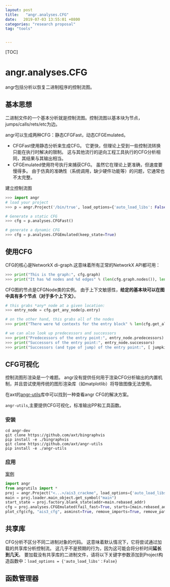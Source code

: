 ```yaml
---
layout: post
title:   "angr.analyses.CFG"
date:   2019-07-03 13:55:01 +0800
categories: "research proposal"
tag: "tools"


---
```


[TOC]

# angr.analyses.CFG

angr包括分析以恢复二进制程序的控制流图。 

## 基本思想

二进制文件的一个基本分析就是控制流图。控制流图以基本块为节点，jumps/calls/rets/etc为边。

angr可以生成两种CFG：静态CFGFast，动态CFGEmulated。

* CFGFast使用静态分析来生成CFG。 它更快，但理论上受到一些控制流转换只能在执行时解决的限制。 这与其他流行的逆向工程工具执行的CFG分析相同，其结果与其输出相当。
* CFGEmulated使用符号执行来捕获CFG。 虽然它在理论上更准确，但速度要慢得多。 由于仿真的准确性（系统调用，缺少硬件功能等）的问题，它通常也不太完整。

建立控制流图

```python
>>> import angr
# load your project
>>> p = angr.Project('/bin/true', load_options={'auto_load_libs': False})

# Generate a static CFG
>>> cfg = p.analyses.CFGFast()

# generate a dynamic CFG
>>> cfg = p.analyses.CFGEmulated(keep_state=True)
```

## 使用CFG

CFG的核心是NetworkX di-graph.这意味着所有正常的NetworkX API都可用：

```python
>>> print("This is the graph:", cfg.graph)
>>> print("It has %d nodes and %d edges" % (len(cfg.graph.nodes()), len(cfg.graph.edges())))
```

CFG图的节点是CFGNode类的实例。 由于上下文敏感性，**给定的基本块可以在图中具有多个节点（对于多个上下文）**。

```python
# this grabs *any* node at a given location:
>>> entry_node = cfg.get_any_node(p.entry)

# on the other hand, this grabs all of the nodes
>>> print("There were %d contexts for the entry block" % len(cfg.get_all_nodes(p.entry)))

# we can also look up predecessors and successors
>>> print("Predecessors of the entry point:", entry_node.predecessors)
>>> print("Successors of the entry point:", entry_node.successors)
>>> print("Successors (and type of jump) of the entry point:", [ jumpkind + " to " + str(node.addr) for node,jumpkind in cfg.get_successors_and_jumpkind(entry_node) ])
```

## CFG可视化

控制流图形渲染是一个难题。 angr没有提供任何用于渲染CFG分析输出的内置机制，并且尝试使用传统的图形渲染库（如matplotlib）将导致图像无法使用。

在axt的[angr-utils](https://github.com/axt/angr-utils)库中可以找到一种查看angr CFG的解决方案。

`angr-utils`,主要提供CFG可视化，标准输出PP和工具函数。

### 安装

```shell
cd angr-dev
git clone https://github.com/axt/bingraphvis
pip install -e ./bingraphvis
git clone https://github.com/axt/angr-utils
pip install -e ./angr-utils
```

### 应用

[案例](https://github.com/axt/angr-utils/tree/master/examples)

```python
import angr
from angrutils import *
proj = angr.Project("<...>/ais3_crackme", load_options={'auto_load_libs':False})
main = proj.loader.main_object.get_symbol("main")
start_state = proj.factory.blank_state(addr=main.rebased_addr)
cfg = proj.analyses.CFGEmulated(fail_fast=True, starts=[main.rebased_addr], initial_state=start_state)
plot_cfg(cfg, "ais3_cfg", asminst=True, remove_imports=True, remove_path_terminator=True)  
```

## 共享库

CFG分析不区分不同二进制对象的代码。 这意味着默认情况下，它将尝试通过加载的共享库分析控制流。 这几乎不是预期的行为，因为这可能会将分析时间**延长到几天**。 要加载没有共享库的二进制文件，请将以下关键字参数添加到Project构造函数中：`load_options = {'auto_load_libs'：False}`

## 函数管理器

